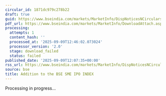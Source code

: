 ```yaml
---
circular_id: 1871dc979c278b22
draft: true
guid: https://www.bseindia.com/markets/MarketInfo/DispNoticesNCirculars.aspx?Noticeid={051ADF29-48F5-43D4-8B9E-A846F322AA41}&noticeno=20250909-40&dt=09/09/2025&icount=40&totcount=57&flag=0
pdf_url: https://www.bseindia.com/markets/MarketInfo/DownloadAttach.aspx?id=20250909-40&attachedId=
processing:
  attempts: 1
  content_hash: ''
  processed_at: '2025-09-09T12:46:02.073024'
  processor_version: '2.0'
  stage: download_failed
  status: failed
published_date: '2025-09-09T12:07:35+00:00'
rss_url: https://www.bseindia.com/markets/MarketInfo/DispNoticesNCirculars.aspx?Noticeid={051ADF29-48F5-43D4-8B9E-A846F322AA41}&noticeno=20250909-40&dt=09/09/2025&icount=40&totcount=57&flag=0
source: bse
title: Addition to the BSE SME IPO INDEX
---
```


Processing in progress...